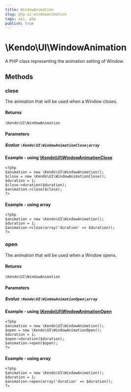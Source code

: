 ```yaml
---
title: WindowAnimation
slug: php-ui-windowanimation
tags: api, php
publish: true
---
```


# \Kendo\UI\WindowAnimation

A PHP class representing the animation setting of Window.


## Methods

### close

The animation that will be used when a Window closes.

#### Returns
`\Kendo\UI\WindowAnimation`

#### Parameters

##### $value `\Kendo\UI\WindowAnimationClose|array`


#### Example - using [\Kendo\UI\WindowAnimationClose](/kendo-ui/api/wrappers/php/Kendo/UI/WindowAnimationClose)
    <?php
    $animation = new \Kendo\UI\WindowAnimation();
    $close = new \Kendo\UI\WindowAnimationClose();
    $duration = 1;
    $close->duration($duration);
    $animation->close($close);
    ?>

#### Example - using array

    <?php
    $animation = new \Kendo\UI\WindowAnimation();
    $duration = 1;
    $animation->close(array('duration' => $duration));
    ?>

### open

The animation that will be used when a Window opens.

#### Returns
`\Kendo\UI\WindowAnimation`

#### Parameters

##### $value `\Kendo\UI\WindowAnimationOpen|array`


#### Example - using [\Kendo\UI\WindowAnimationOpen](/kendo-ui/api/wrappers/php/Kendo/UI/WindowAnimationOpen)
    <?php
    $animation = new \Kendo\UI\WindowAnimation();
    $open = new \Kendo\UI\WindowAnimationOpen();
    $duration = 1;
    $open->duration($duration);
    $animation->open($open);
    ?>

#### Example - using array

    <?php
    $animation = new \Kendo\UI\WindowAnimation();
    $duration = 1;
    $animation->open(array('duration' => $duration));
    ?>

